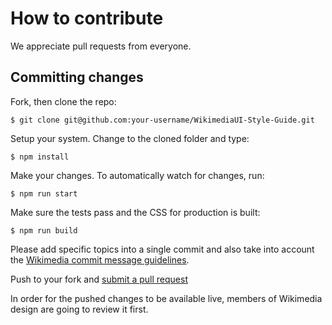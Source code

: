 # How to contribute

We appreciate pull requests from everyone.

## Committing changes

Fork, then clone the repo:

```console
$ git clone git@github.com:your-username/WikimediaUI-Style-Guide.git
```

Setup your system. Change to the cloned folder and type:

```console
$ npm install
```

Make your changes. To automatically watch for changes, run:
```console
$ npm run start
```

Make sure the tests pass and the CSS for production is built:

```console
$ npm run build
```

Please add specific topics into a single commit and also take into account the [Wikimedia commit message guidelines](https://www.mediawiki.org/wiki/Gerrit/Commit_message_guidelines).

Push to your fork and [submit a pull request][pr]

[pr]: https://github.com/wikimedia/WikimediaUI-Style-Guide/compare

In order for the pushed changes to be available live, members of Wikimedia design are going to review it first.

